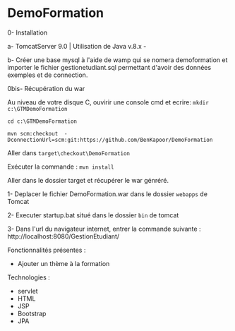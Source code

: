 # DemoFormation

0- Installation

a- TomcatServer 9.0 | Utilisation de Java v.8.x - 

b- Créer une base mysql à l'aide de wamp qui se nomera demoformation et importer le fichier gestionetudiant.sql 
permettant d'avoir des données exemples et de connection.

0bis- Récupération du war

Au niveau de votre disque C, ouvirir une console cmd et ecrire:
`mkdir c:\GTMDemoFormation`

`cd c:\GTMDemoFormation`

`mvn scm:checkout  -DconnectionUrl=scm:git:https://github.com/BenKapoor/DemoFormation`

Aller dans `target\checkout\DemoFormation`

Exécuter la commande :
`mvn install`

Aller dans le dossier target et récupérer le war génréré.

1- Deplacer le fichier DemoFormation.war dans le dossier `webapps` de Tomcat

2- Executer startup.bat situé dans le dossier `bin` de tomcat 

3- Dans l'url du navigateur internet, entrer la commande suivante : http://localhost:8080/GestionEtudiant/

Fonctionnalités présentes :
- Ajouter un thème à la formation

Technologies :
- servlet
- HTML
- JSP
- Bootstrap
- JPA

